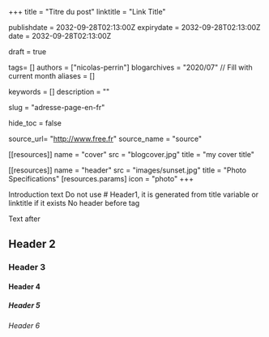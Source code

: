 +++
title = "Titre du post"
linktitle = "Link Title"

publishdate = 2032-09-28T02:13:00Z
expirydate = 2032-09-28T02:13:00Z
date = 2032-09-28T02:13:00Z

draft = true

tags= []
authors = ["nicolas-perrin"]
blogarchives = "2020/07" // Fill with current month
aliases = []

keywords = []
description = ""

slug = "adresse-page-en-fr"

hide_toc = false

source_url= "http://www.free.fr"
source_name = "source"

[[resources]]
  name = "cover"
  src = "blogcover.jpg"
  title = "my cover title"

[[resources]]
    name = "header"
    src = "images/sunset.jpg"
    title = "Photo Specifications"
    [resources.params]
        icon = "photo"
+++

Introduction text
Do not use # Header1, it is generated from title variable or linktitle if it exists
No header before <!--more--> tag

<!--more-->

Text after

## Header 2

### Header 3

#### Header 4

##### Header 5

###### Header 6
